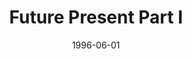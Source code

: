 ---
mission_id: future1
editorsChoice: yes
title: "Future Present Part I"
authors: 
    - "Rick Horack"
date: 1996-06-01
filename: "future1.zip"
description: "You are being sent to the fourth moon of Yavin to investigate the Imperial prescence there. Rebel informants believe the Imperials are mining a new metal impervious to blaster fire. Your job is to enter the mines via one of the old Massassi temples, and find out what the Imperials think is so important."
cover: "future1.png"
levelReplaced:	SECBASE
difficulty: no
bm:	yes
fme: yes
wax: yes
three_do: no
voc: yes
gmd: yes
vue: no
lfd: no
base: "New level from scratch" 
editors: "DFUSE 1.00"

---